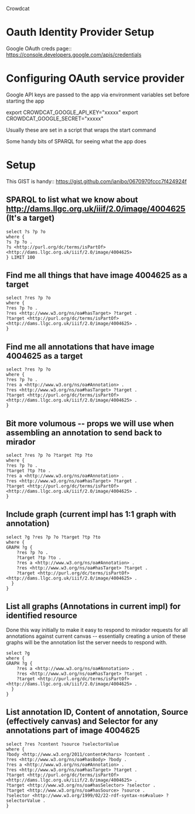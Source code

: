 Crowdcat

# Oauth Identity Provider Setup

Google OAuth creds page::
https://console.developers.google.com/apis/credentials

# Configuring OAuth service provider

Google API keys are passed to the app via environment variables set before starting the app

export CROWDCAT_GOOGLE_API_KEY="xxxxx"
export CROWDCAT_GOOGLE_SECRET="xxxxx"

Usually these are set in a script that wraps the start command


Some handy bits of SPARQL for seeing what the app does

# Setup

This GIST is handy:: https://gist.github.com/ianibo/0670970fccc7f424924f

## SPARQL to list what we know about http://dams.llgc.org.uk/iiif/2.0/image/4004625 (It's a target)
  
    select ?s ?p ?o 
    where {
    ?s ?p ?o .
    ?s <http://purl.org/dc/terms/isPartOf> <http://dams.llgc.org.uk/iiif/2.0/image/4004625>
    } LIMIT 100
  
  
## Find me all things that have image 4004625 as a target

    select ?res ?p ?o
    where {
    ?res ?p ?o .
    ?res <http://www.w3.org/ns/oa#hasTarget> ?target .
    ?target <http://purl.org/dc/terms/isPartOf> <http://dams.llgc.org.uk/iiif/2.0/image/4004625> .
    }

## Find me all annotations that have image 4004625 as a target

    select ?res ?p ?o
    where {
    ?res ?p ?o .
    ?res a <http://www.w3.org/ns/oa#Annotation> .
    ?res <http://www.w3.org/ns/oa#hasTarget> ?target .
    ?target <http://purl.org/dc/terms/isPartOf> <http://dams.llgc.org.uk/iiif/2.0/image/4004625> .
    }

## Bit more volumous -- props we will use when assembling an annotation to send back to mirador

    select ?res ?p ?o ?target ?tp ?to
    where {
    ?res ?p ?o .
    ?target ?tp ?to .
    ?res a <http://www.w3.org/ns/oa#Annotation> .
    ?res <http://www.w3.org/ns/oa#hasTarget> ?target .
    ?target <http://purl.org/dc/terms/isPartOf> <http://dams.llgc.org.uk/iiif/2.0/image/4004625> .
    }

## Include graph (current impl has 1:1 graph with annotation)

    select ?g ?res ?p ?o ?target ?tp ?to
    where {
    GRAPH ?g { 
        ?res ?p ?o .
        ?target ?tp ?to .
        ?res a <http://www.w3.org/ns/oa#Annotation> .
        ?res <http://www.w3.org/ns/oa#hasTarget> ?target .
        ?target <http://purl.org/dc/terms/isPartOf> <http://dams.llgc.org.uk/iiif/2.0/image/4004625> .
      }
    }

## List all graphs (Annotations in current impl) for identified resource

Done this way initially to make it easy to respond to mirador requests for all annotations against current canvas -- essentially creating 
a union of these graphs will be the annotation list the server needs to respond with.

    select ?g
    where {
    GRAPH ?g { 
        ?res a <http://www.w3.org/ns/oa#Annotation> .
        ?res <http://www.w3.org/ns/oa#hasTarget> ?target .
        ?target <http://purl.org/dc/terms/isPartOf> <http://dams.llgc.org.uk/iiif/2.0/image/4004625> .
      }
    }


## List annotation ID, Content of annotation, Source (effectively canvas) and Selector for any annotations part of image 4004625


    select ?res ?content ?source ?selectorValue
    where {
    ?body <http://www.w3.org/2011/content#chars> ?content .
    ?res <http://www.w3.org/ns/oa#hasBody> ?body .
    ?res a <http://www.w3.org/ns/oa#Annotation> .
    ?res <http://www.w3.org/ns/oa#hasTarget> ?target .
    ?target <http://purl.org/dc/terms/isPartOf> <http://dams.llgc.org.uk/iiif/2.0/image/4004625> .
    ?target <http://www.w3.org/ns/oa#hasSelector> ?selector .
    ?target <http://www.w3.org/ns/oa#hasSource> ?source .
    ?selector <http://www.w3.org/1999/02/22-rdf-syntax-ns#value> ?selectorValue .
    }
